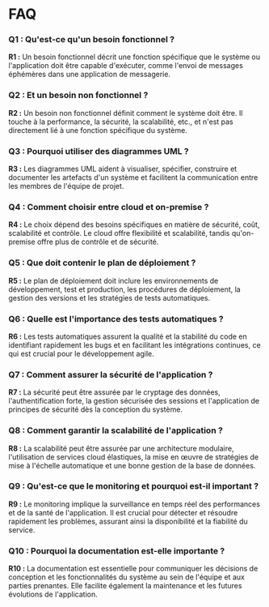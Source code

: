 # FAQ

### Q1 : Qu'est-ce qu'un besoin fonctionnel ?

**R1 :** Un besoin fonctionnel décrit une fonction spécifique que le système ou l'application doit être capable 
d'exécuter, comme l'envoi de messages éphémères dans une application de messagerie.

### Q2 : Et un besoin non fonctionnel ?

**R2 :** Un besoin non fonctionnel définit comment le système doit être. Il touche à la performance, la sécurité, la
scalabilité, etc., et n'est pas directement lié à une fonction spécifique du système.

### Q3 : Pourquoi utiliser des diagrammes UML ?

**R3 :** Les diagrammes UML aident à visualiser, spécifier, construire et documenter les artefacts d'un système et
facilitent la communication entre les membres de l'équipe de projet.

### Q4 : Comment choisir entre cloud et on-premise ?

**R4 :** Le choix dépend des besoins spécifiques en matière de sécurité, coût, scalabilité et contrôle. Le cloud offre
flexibilité et scalabilité, tandis qu'on-premise offre plus de contrôle et de sécurité.

### Q5 : Que doit contenir le plan de déploiement ?

**R5 :** Le plan de déploiement doit inclure les environnements de développement, test et production, les procédures de
déploiement, la gestion des versions et les stratégies de tests automatiques.

### Q6 : Quelle est l'importance des tests automatiques ?

**R6 :** Les tests automatiques assurent la qualité et la stabilité du code en identifiant rapidement les bugs et en
facilitant les intégrations continues, ce qui est crucial pour le développement agile.

### Q7 : Comment assurer la sécurité de l'application ?

**R7 :** La sécurité peut être assurée par le cryptage des données, l'authentification forte, la gestion sécurisée des
sessions et l'application de principes de sécurité dès la conception du système.

### Q8 : Comment garantir la scalabilité de l'application ?

**R8 :** La scalabilité peut être assurée par une architecture modulaire, l'utilisation de services cloud élastiques, la
mise en œuvre de stratégies de mise à l'échelle automatique et une bonne gestion de la base de données.

### Q9 : Qu'est-ce que le monitoring et pourquoi est-il important ?

**R9 :** Le monitoring implique la surveillance en temps réel des performances et de la santé de l'application. Il est
crucial pour détecter et résoudre rapidement les problèmes, assurant ainsi la disponibilité et la fiabilité du service.

### Q10 : Pourquoi la documentation est-elle importante ?

**R10 :** La documentation est essentielle pour communiquer les décisions de conception et les fonctionnalités du
système au sein de l'équipe et aux parties prenantes. Elle facilite également la maintenance et les futures évolutions
de l'application.
